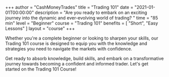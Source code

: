 +++
author = "CashMoneyTrades"
title = "Trading 101"
date = "2021-01-01T00:00:00"
description = "Are you ready to embark on an exciting journey into the dynamic and ever-evolving world of trading? "
time = "85 min"
level = "Beginner"
course = "Trading 101"
benefits = [
    "Short",
    "Easy Lessons"
]
layout = "course"
+++

Whether you're a complete beginner or looking to sharpen your skills, our Trading 101 course is designed to equip you with the knowledge and strategies you need to navigate the markets with confidence.

Get ready to absorb knowledge, build skills, and embark on a transformative journey towards becoming a confident and informed trader. Let's get started on the Trading 101 Course!